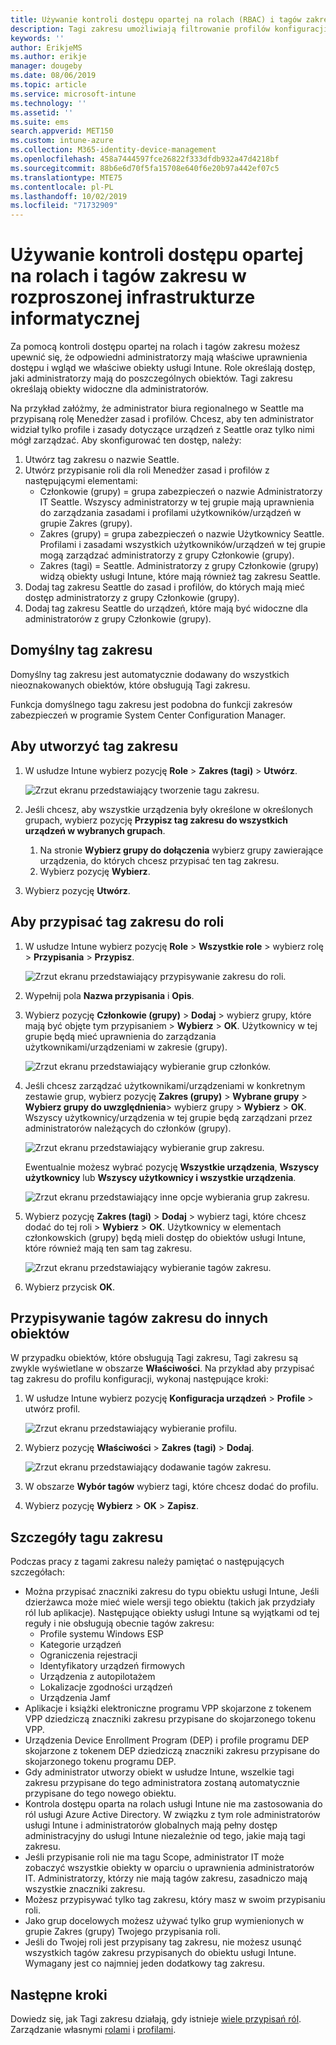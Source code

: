 ```yaml
---
title: Używanie kontroli dostępu opartej na rolach (RBAC) i tagów zakresu dystrybuowanych w usłudze Intune | Microsoft Docs
description: Tagi zakresu umożliwiają filtrowanie profilów konfiguracji dla określonych ról.
keywords: ''
author: ErikjeMS
ms.author: erikje
manager: dougeby
ms.date: 08/06/2019
ms.topic: article
ms.service: microsoft-intune
ms.technology: ''
ms.assetid: ''
ms.suite: ems
search.appverid: MET150
ms.custom: intune-azure
ms.collection: M365-identity-device-management
ms.openlocfilehash: 458a7444597fce26822f333dfdb932a47d4218bf
ms.sourcegitcommit: 88b6e6d70f5fa15708e640f6e20b97a442ef07c5
ms.translationtype: MTE75
ms.contentlocale: pl-PL
ms.lasthandoff: 10/02/2019
ms.locfileid: "71732909"
---
```

# <a name="use-role-based-access-control-rbac-and-scope-tags-for-distributed-it"></a>Używanie kontroli dostępu opartej na rolach i tagów zakresu w rozproszonej infrastrukturze informatycznej

Za pomocą kontroli dostępu opartej na rolach i tagów zakresu możesz upewnić się, że odpowiedni administratorzy mają właściwe uprawnienia dostępu i wgląd we właściwe obiekty usługi Intune. Role określają dostęp, jaki administratorzy mają do poszczególnych obiektów. Tagi zakresu określają obiekty widoczne dla administratorów.

Na przykład załóżmy, że administrator biura regionalnego w Seattle ma przypisaną rolę Menedżer zasad i profilów. Chcesz, aby ten administrator widział tylko profile i zasady dotyczące urządzeń z Seattle oraz tylko nimi mógł zarządzać. Aby skonfigurować ten dostęp, należy:

1. Utwórz tag zakresu o nazwie Seattle.
2. Utwórz przypisanie roli dla roli Menedżer zasad i profilów z następującymi elementami: 
    - Członkowie (grupy) = grupa zabezpieczeń o nazwie Administratorzy IT Seattle. Wszyscy administratorzy w tej grupie mają uprawnienia do zarządzania zasadami i profilami użytkowników/urządzeń w grupie Zakres (grupy).
    - Zakres (grupy) = grupa zabezpieczeń o nazwie Użytkownicy Seattle. Profilami i zasadami wszystkich użytkowników/urządzeń w tej grupie mogą zarządzać administratorzy z grupy Członkowie (grupy). 
    - Zakres (tagi) = Seattle. Administratorzy z grupy Członkowie (grupy) widzą obiekty usługi Intune, które mają również tag zakresu Seattle.
3. Dodaj tag zakresu Seattle do zasad i profilów, do których mają mieć dostęp administratorzy z grupy Członkowie (grupy).
4. Dodaj tag zakresu Seattle do urządzeń, które mają być widoczne dla administratorów z grupy Członkowie (grupy). 

## <a name="default-scope-tag"></a>Domyślny tag zakresu
Domyślny tag zakresu jest automatycznie dodawany do wszystkich nieoznakowanych obiektów, które obsługują Tagi zakresu.

Funkcja domyślnego tagu zakresu jest podobna do funkcji zakresów zabezpieczeń w programie System Center Configuration Manager. 

## <a name="to-create-a-scope-tag"></a>Aby utworzyć tag zakresu

1. W usłudze Intune wybierz pozycję **Role** > **Zakres (tagi)**  > **Utwórz**.

    ![Zrzut ekranu przedstawiający tworzenie tagu zakresu.](./media/scope-tags/create-scope-tag.png)

3. Jeśli chcesz, aby wszystkie urządzenia były określone w określonych grupach, wybierz pozycję **Przypisz tag zakresu do wszystkich urządzeń w wybranych grupach**.
    1. Na stronie **Wybierz grupy do dołączenia** wybierz grupy zawierające urządzenia, do których chcesz przypisać ten tag zakresu.
    2. Wybierz pozycję **Wybierz**.
4. Wybierz pozycję **Utwórz**.

## <a name="to-assign-a-scope-tag-to-a-role"></a>Aby przypisać tag zakresu do roli

1. W usłudze Intune wybierz pozycję **Role** > **Wszystkie role** > wybierz rolę > **Przypisania** > **Przypisz**.

    ![Zrzut ekranu przedstawiający przypisywanie zakresu do roli.](./media/scope-tags/assign-scope-to-role.png)

2. Wypełnij pola **Nazwa przypisania** i **Opis**.
3. Wybierz pozycję **Członkowie (grupy)**  > **Dodaj** > wybierz grupy, które mają być objęte tym przypisaniem > **Wybierz** > **OK**. Użytkownicy w tej grupie będą mieć uprawnienia do zarządzania użytkownikami/urządzeniami w zakresie (grupy).

    ![Zrzut ekranu przedstawiający wybieranie grup członków.](./media/scope-tags/select-member-groups.png)

4. Jeśli chcesz zarządzać użytkownikami/urządzeniami w konkretnym zestawie grup, wybierz pozycję **Zakres (grupy)**  > **Wybrane grupy** > **Wybierz grupy do uwzględnienia**> wybierz grupy > **Wybierz** > **OK**. Wszyscy użytkownicy/urządzenia w tej grupie będą zarządzani przez administratorów należących do członków (grupy).

    ![Zrzut ekranu przedstawiający wybieranie grup zakresu.](./media/scope-tags/select-scope-groups.png)

    Ewentualnie możesz wybrać pozycję **Wszystkie urządzenia**, **Wszyscy użytkownicy** lub **Wszyscy użytkownicy i wszystkie urządzenia**.

    ![Zrzut ekranu przedstawiający inne opcje wybierania grup zakresu.](./media/scope-tags/scope-group-other-options.png)
    
5. Wybierz pozycję **Zakres (tagi)**  > **Dodaj** > wybierz tagi, które chcesz dodać do tej roli > **Wybierz** > **OK**. Użytkownicy w elementach członkowskich (grupy) będą mieli dostęp do obiektów usługi Intune, które również mają ten sam tag zakresu.

    ![Zrzut ekranu przedstawiający wybieranie tagów zakresu.](./media/scope-tags/select-scope-tags.png)

6. Wybierz przycisk **OK**. 

## <a name="assign-scope-tags-to-other-objects"></a>Przypisywanie tagów zakresu do innych obiektów

W przypadku obiektów, które obsługują Tagi zakresu, Tagi zakresu są zwykle wyświetlane w obszarze **Właściwości**. Na przykład aby przypisać tag zakresu do profilu konfiguracji, wykonaj następujące kroki:

1. W usłudze Intune wybierz pozycję **Konfiguracja urządzeń** > **Profile** > utwórz profil.

    ![Zrzut ekranu przedstawiający wybieranie profilu.](./media/scope-tags/choose-profile.png)

2. Wybierz pozycję **Właściwości** > **Zakres (tagi)**  > **Dodaj**.

    ![Zrzut ekranu przedstawiający dodawanie tagów zakresu.](./media/scope-tags/add-scope-tags.png)

3. W obszarze **Wybór tagów** wybierz tagi, które chcesz dodać do profilu.
4. Wybierz pozycję **Wybierz** > **OK** > **Zapisz**.


## <a name="scope-tag-details"></a>Szczegóły tagu zakresu
Podczas pracy z tagami zakresu należy pamiętać o następujących szczegółach: 

- Można przypisać znaczniki zakresu do typu obiektu usługi Intune, Jeśli dzierżawca może mieć wiele wersji tego obiektu (takich jak przydziały ról lub aplikacje).
  Następujące obiekty usługi Intune są wyjątkami od tej reguły i nie obsługują obecnie tagów zakresu:
    - Profile systemu Windows ESP
    - Kategorie urządzeń
    - Ograniczenia rejestracji
    - Identyfikatory urządzeń firmowych
    - Urządzenia z autopilotażem
    - Lokalizacje zgodności urządzeń
    - Urządzenia Jamf
- Aplikacje i książki elektroniczne programu VPP skojarzone z tokenem VPP dziedziczą znaczniki zakresu przypisane do skojarzonego tokenu VPP.
- Urządzenia Device Enrollment Program (DEP) i profile programu DEP skojarzone z tokenem DEP dziedziczą znaczniki zakresu przypisane do skojarzonego tokenu programu DEP.
- Gdy administrator utworzy obiekt w usłudze Intune, wszelkie tagi zakresu przypisane do tego administratora zostaną automatycznie przypisane do tego nowego obiektu.
- Kontrola dostępu oparta na rolach usługi Intune nie ma zastosowania do ról usługi Azure Active Directory. W związku z tym role administratorów usługi Intune i administratorów globalnych mają pełny dostęp administracyjny do usługi Intune niezależnie od tego, jakie mają tagi zakresu.
- Jeśli przypisanie roli nie ma tagu Scope, administrator IT może zobaczyć wszystkie obiekty w oparciu o uprawnienia administratorów IT. Administratorzy, którzy nie mają tagów zakresu, zasadniczo mają wszystkie znaczniki zakresu.
- Możesz przypisywać tylko tag zakresu, który masz w swoim przypisaniu roli.
- Jako grup docelowych możesz używać tylko grup wymienionych w grupie Zakres (grupy) Twojego przypisania roli.
- Jeśli do Twojej roli jest przypisany tag zakresu, nie możesz usunąć wszystkich tagów zakresu przypisanych do obiektu usługi Intune. Wymagany jest co najmniej jeden dodatkowy tag zakresu.

## <a name="next-steps"></a>Następne kroki

Dowiedz się, jak Tagi zakresu działają, gdy istnieje [wiele przypisań ról](role-based-access-control.md#multiple-role-assignments).
Zarządzanie własnymi [rolami](role-based-access-control.md) i [profilami](../configuration/device-profile-assign.md).
